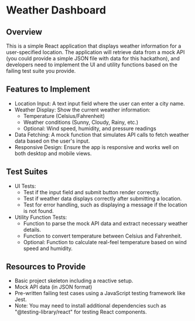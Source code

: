 # Weather Dashboard

## Overview

This is a simple React application that displays weather information for a user-specified location. The application will retrieve data from a mock API (you could provide a simple JSON file with data for this hackathon), and developers need to implement the UI and utility functions based on the failing test suite you provide.

## Features to Implement

- Location Input: A text input field where the user can enter a city name.
- Weather Display: Show the current weather information:
  - Temperature (Celsius/Fahrenheit)
  - Weather conditions (Sunny, Cloudy, Rainy, etc.)
  - Optional: Wind speed, humidity, and pressure readings
- Data Fetching: A mock function that simulates API calls to fetch weather data based on the user's input.
- Responsive Design: Ensure the app is responsive and works well on both desktop and mobile views.

## Test Suites

- UI Tests:
  - Test if the input field and submit button render correctly.
  - Test if weather data displays correctly after submitting a location.
  - Test for error handling, such as displaying a message if the location is not found.
- Utility Function Tests:
  - Function to parse the mock API data and extract necessary weather details.
  - Function to convert temperature between Celsius and Fahrenheit.
  - Optional: Function to calculate real-feel temperature based on wind speed and humidity.

## Resources to Provide

- Basic project skeleton including a reactive setup.
- Mock API data (in JSON format)
- Pre-written failing test cases using a JavaScript testing framework like Jest.
- Note: You may need to install additional dependencies such as "@testing-library/react" for testing React components.
